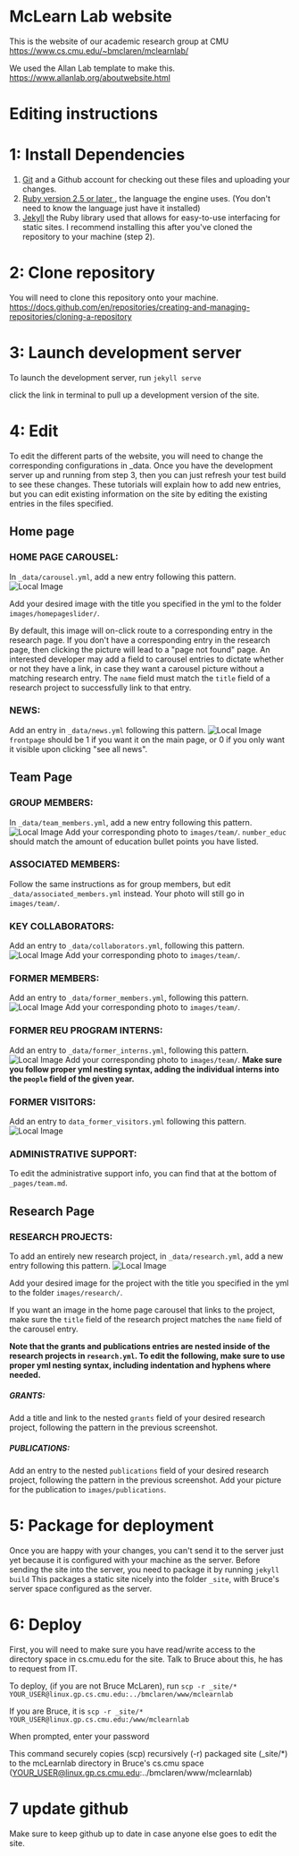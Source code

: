 # McLearn Lab website

This is the website of our academic research group at CMU
https://www.cs.cmu.edu/~bmclaren/mclearnlab/

We used the Allan Lab template to make this.
https://www.allanlab.org/aboutwebsite.html

# Editing instructions

# 1: Install Dependencies
1) <a href="https://git-scm.com/downloads"> Git</a> and a Github account for checking out these files and uploading your changes.
2) <a href="https://www.ruby-lang.org/en/downloads/"> Ruby version 2.5 or later </a>, the language the engine uses. (You don't need to know the language just have it installed)
3) <a href="https://jekyllrb.com/">Jekyll</a> the Ruby library used that allows for easy-to-use interfacing for static sites. I recommend installing this after you've cloned the repository to your machine (step 2). 

# 2: Clone repository 
You will need to clone this repository onto your machine. 
https://docs.github.com/en/repositories/creating-and-managing-repositories/cloning-a-repository

# 3: Launch development server 
To launch the development server, run 
`jekyll serve` 

click the link in terminal to pull up a development version of the site.

# 4: Edit
To edit the different parts of the website, you will need to change the corresponding configurations in _data. Once you have the development server up and running from step 3, then you can just refresh your test build to see these changes. These tutorials will explain how to add new entries, but you can edit existing information on the site by editing the existing entries in the files specified. 

## Home page 

### HOME PAGE CAROUSEL:
In `_data/carousel.yml`, add a new entry following this pattern.
![Local Image](./README-assets/carousel.png)

Add your desired image with the title you specified in the yml to the folder `images/homepageslider/`. 

By default, this image will on-click route to a corresponding entry in the research page. If you don't have a corresponding entry in the research page, then clicking the picture will lead to a "page not found" page. An interested developer may add a field to carousel entries to dictate whether or not they have a link, in case they want a carousel picture without a matching research entry. The `name` field must match the `title` field of a research project to successfully link to that entry.

### NEWS:
Add an entry in `_data/news.yml` following this pattern. 
![Local Image](./README-assets/news.png)
`frontpage` should be 1 if you want it on the main page, or 0 if you only want it visible upon clicking "see all news".

## Team Page

### GROUP MEMBERS: 
In `_data/team_members.yml`, add a new entry following this pattern. 
![Local Image](./README-assets/group-members.png)
Add your corresponding photo to `images/team/`. 
`number_educ` should match the amount of education bullet points you have listed. 

### ASSOCIATED MEMBERS:
Follow the same instructions as for group members, but edit `_data/associated_members.yml` instead. Your photo will still go in `images/team/`. 

### KEY COLLABORATORS:
Add an entry to `_data/collaborators.yml`, following this pattern.
![Local Image](./README-assets/collaborators.png)
Add your corresponding photo to `images/team/`.

### FORMER MEMBERS:
Add an entry to `_data/former_members.yml`, following this pattern.
![Local Image](./README-assets/former-members.png)
Add your corresponding photo to `images/team/`.

### FORMER REU PROGRAM INTERNS:
Add an entry to `_data/former_interns.yml`, following this pattern.
![Local Image](./README-assets/former-interns.png)
Add your corresponding photo to `images/team/`.
<b>Make sure you follow proper yml nesting syntax, adding the individual interns into the `people` field of the given year.</b> 

### FORMER VISITORS:
Add an entry to `data_former_visitors.yml` following this pattern.
![Local Image](./README-assets/visitors.png)

### ADMINISTRATIVE SUPPORT:
To edit the administrative support info, you can find that at the bottom of `_pages/team.md`.

## Research Page

### RESEARCH PROJECTS:
To add an entirely new research project, in `_data/research.yml`, add a new entry following this pattern.
![Local Image](./README-assets/research.png)

Add your desired image for the project with the title you specified in the yml to the folder `images/research/`. 

If you want an image in the home page carousel that links to the project, make sure the `title` field of the research project matches the `name` field of the carousel entry. 

<b>Note that the grants and publications entries are nested inside of the research projects in `research.yml`. To edit the following, make sure to use proper yml nesting syntax, including indentation and hyphens where needed. </b>

##### GRANTS: 
Add a title and link to the nested `grants` field of your desired research project, following the pattern in the previous screenshot. 

##### PUBLICATIONS:
Add an entry to the nested `publications` field of your desired research project, following the pattern in the previous screenshot. 
Add your picture for the publication to `images/publications`. 

# 5: Package for deployment
Once you are happy with your changes, you can't send it to the server just yet because it is configured with your machine as the server.
Before sending the site into the server, you need to package it by running
`jekyll build`
This packages a static site nicely into the folder `_site`, with Bruce's server space configured as the server.

# 6: Deploy
First, you will need to make sure you have read/write access to the directory space in cs.cmu.edu for the site. Talk to Bruce about this, he has to request from IT. 

To deploy, (if you are not Bruce McLaren), run 
`scp -r _site/* YOUR_USER@linux.gp.cs.cmu.edu:../bmclaren/www/mclearnlab`

If you are Bruce, it is 
`scp -r _site/* YOUR_USER@linux.gp.cs.cmu.edu:/www/mclearnlab`

When prompted, enter your password

This command securely copies (scp) recursively (-r) packaged site (_site/*) to the mcLearnlab directory in Bruce's cs.cmu space (YOUR_USER@linux.gp.cs.cmu.edu:../bmclaren/www/mclearnlab)

# 7 update github
Make sure to keep github up to date in case anyone else goes to edit the site. 